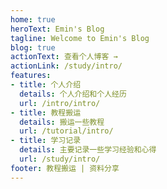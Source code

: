 ```yaml
---
home: true
heroText: Emin's Blog
tagline: Welcome to Emin's Blog
blog: true
actionText: 查看个人博客 →
actionLink: /study/intro/
features:
- title: 个人介绍
  details: 个人介绍和个人经历   
  url: /intro/intro/ 
- title: 教程搬运
  details: 搬运一些教程
  url: /tutorial/intro/
- title: 学习记录
  details: 主要记录一些学习经验和心得
  url: /study/intro/
footer: 教程搬运 | 资料分享
---
```

